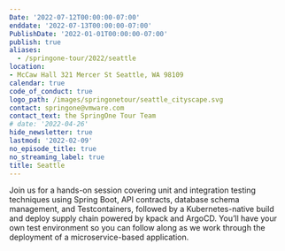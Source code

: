 ```yaml
---
Date: '2022-07-12T00:00:00-07:00'
enddate: '2022-07-13T00:00:00-07:00'
PublishDate: '2022-01-01T00:00:00-07:00'
publish: true
aliases:
  - /springone-tour/2022/seattle
location:
- McCaw Hall 321 Mercer St Seattle, WA 98109
calendar: true
code_of_conduct: true
logo_path: /images/springonetour/seattle_cityscape.svg
contact: springone@vmware.com
contact_text: the SpringOne Tour Team
# date: '2022-04-26'
hide_newsletter: true
lastmod: '2022-02-09'
no_episode_title: true
no_streaming_label: true
title: Seattle
---
```


Join us for a hands-on session covering unit and integration testing techniques using Spring Boot, API contracts, database schema management, and Testcontainers, followed by a Kubernetes-native build and deploy supply chain powered by kpack and ArgoCD. You’ll have your own test environment so you can follow along as we work through the deployment of a microservice-based application.

<!-- <div id="register" class='p-5' style="display:none">
	<h3 class='text-white mb-3 hide'>Register</h3>
	<script src="https://connect.tanzu.vmware.com/js/forms2/js/forms2.min.js"></script>
	<form id="mktoForm_8254"></form>
	<script>
	  MktoForms2.setOptions({formXDPath : "/rs/pivotal/images/marketo-xdframe-relative.html"});
	  MktoForms2.loadForm("https://connect.tanzu.vmware.com", "625-IUJ-009", 8254, function(form){
			form.onSuccess(function(values, followUpUrl) {
				form.getFormElem().hide();
				$('.hide').hide();
				$('.confirmation').show();
				return false;
			});
	  });
	</script>
	<div class='confirmation' style="display:none">
		<h3 class="-text-white mt-0">Thank you!</h3>
		<p>Join us on November 17 using this link:<br/> <span class='-text-white zoom-link'>https://vmware.zoom.us/j/96730890701?pwd=QTJmRXJDMWo5MjlSRG13S2Z2WWY5QT09</span></p>
		<p>
			<strong>Add this workshop to your calendar:</strong>
			<br/>
			<strong>
	      <script type="text/javascript">
	          cal_single2 = ics();
	          cal_single2.addEvent('Do or Do Not, There is No Try{} in Production (Europe) Workshop', 'https://vmware.zoom.us/j/96730890701?pwd=QTJmRXJDMWo5MjlSRG13S2Z2WWY5QT09', 'Zoom', '11/17/2021 01:00 am PDT', '11/17/2021 05:15 am PDT');
	      </script>
				<a href="#" onclick="javascript:cal_single2.download('Do or Do Not, There is No Try{} in Production (Europe) Workshop')">Outlook/iCal</a>
	      &nbsp;&bullet;&nbsp;
	      <a href="https://www.google.com/calendar/render?action=TEMPLATE&text=Do+or+Do+Not%2C+There+is+No+Try%7B%7D+in+Production+%28Europe%29&details=https%3A%2F%2Fvmware.zoom.us%2Fj%2F96730890701%3Fpwd%3DQTJmRXJDMWo5MjlSRG13S2Z2WWY5QT09&dates=20211117T080000Z%2F20211117T121500Z">Google</a>
	    </strong>
	  </p>
	</div>
</div> -->
